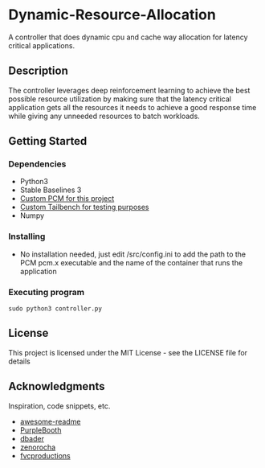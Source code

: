 # Dynamic-Resource-Allocation

A controller that does dynamic cpu and cache way allocation for latency critical applications.

## Description

The controller leverages deep reinforcement learning to achieve the best possible resource utilization by making sure that the latency critical application gets all the resources it needs to achieve a good response time while giving any unneeded resources to batch workloads.

## Getting Started

### Dependencies
* Python3
* Stable Baselines 3
* [Custom PCM for this project](https://github.com/kimonides/drl_pcm)
* [Custom Tailbench for testing purposes](https://github.com/kimonides/drl_tailbench)
* Numpy

### Installing

* No installation needed, just edit /src/config.ini to add the path to the PCM pcm.x executable and the name of the container that runs the application

### Executing program

```
sudo python3 controller.py
```
## License

This project is licensed under the MIT License - see the LICENSE file for details

## Acknowledgments

Inspiration, code snippets, etc.
* [awesome-readme](https://github.com/matiassingers/awesome-readme)
* [PurpleBooth](https://gist.github.com/PurpleBooth/109311bb0361f32d87a2)
* [dbader](https://github.com/dbader/readme-template)
* [zenorocha](https://gist.github.com/zenorocha/4526327)
* [fvcproductions](https://gist.github.com/fvcproductions/1bfc2d4aecb01a834b46)
